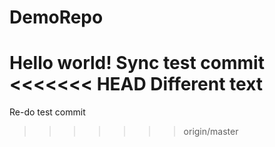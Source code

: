 DemoRepo
========
Hello world!
Sync test commit
<<<<<<< HEAD
Different text
=======
Re-do test commit
>>>>>>> origin/master
